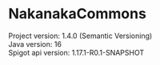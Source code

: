 # NakanakaCommons
Project version: 1.4.0 (Semantic Versioning)<br>
Java version: 16<br>
Spigot api version: 1.17.1-R0.1-SNAPSHOT<br>
